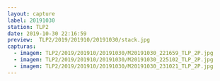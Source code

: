 ```yaml
---
layout: capture
label: 20191030
station: TLP2
date: 2019-10-30 22:16:59
preview:  TLP2/2019/201910/20191030/stack.jpg
capturas:
  - imagem: TLP2/2019/201910/20191030/M20191030_221659_TLP_2P.jpg
  - imagem: TLP2/2019/201910/20191030/M20191030_225102_TLP_2P.jpg
  - imagem: TLP2/2019/201910/20191030/M20191030_231021_TLP_2P.jpg
---
```

